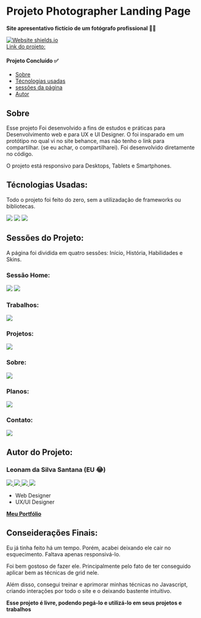 <h1> Projeto Photographer Landing Page </h1>
<p><b>Site apresentativo fictício de um fotógrafo profissional 📸🎥</b></p>

[![Website shields.io](https://img.shields.io/website-up-down-green-red/http/shields.io.svg)](http://shields.io/)
<br />
<a href="https://leehsanttana.github.io/photographer-landing-page/"> Link do projeto: </a>

<h4> 
	Projeto Concluído ✅
</h4>

<ul>
 <li><a href="#sobre">Sobre</a></li>
 <li><a href="#tecnologias">Técnologias usadas</a></li> 
 <li><a href="#sessoes">sessões da página</a></li>
 <li><a href="#autor">Autor</a></li> 
</ul>

<h2 id="sobre">Sobre</h2>
<p>Esse projeto Foi desenvolvido a fins de estudos e práticas para Desenvolvimento web e para UX e UI Designer. 
O foi insparado em um protótipo no qual vi no site behance, mas não tenho o link para compartilhar. (se eu achar, o compartilharei).
Foi desenvolvido diretamente no código.</p>

<p>O projeto está responsivo para Desktops, Tablets e Smartphones.</p>

<h2 id="tecnologias">Técnologias Usadas:</h2>

<p> Todo o projeto foi feito do zero, sem a utilizadação de frameworks ou bibliotecas. </p>

<p>
  <img src="https://img.shields.io/badge/HTML5-E34F26?style=for-the-badge&logo=html5&logoColor=white" />
  <img src="https://img.shields.io/badge/CSS3-1572B6?style=for-the-badge&logo=css3&logoColor=white" />
  <img src="https://img.shields.io/badge/JavaScript-323330?style=for-the-badge&logo=javascript&logoColor=F7DF1E" />
</p>

<h2 id="sessoes">Sessões do Projeto:</h2>

<p>A página foi dividida em quatro sessões: Início, História, Habilidades e Skins.<p>

<h3>Sessão Home:</h3>
<img src="https://live.staticflickr.com/65535/51308582679_072b352891_k.jpg" />
<img src="https://live.staticflickr.com/65535/51308059393_d3ac57a79f_k.jpg" />

<h3>Trabalhos:</h3>
<img src="https://live.staticflickr.com/65535/51307121492_8f095220b5_k.jpg" />

<h3>Projetos:</h3>
<img src="https://live.staticflickr.com/65535/51308582649_8d35b5ec99_k.jpg" />

<h3>Sobre:</h3>
<img src="https://live.staticflickr.com/65535/51307121487_d086ffaa38_k.jpg" />

<h3>Planos:</h3>
<img src="https://live.staticflickr.com/65535/51307861996_4e5543e7d2_k.jpg" />

<h3>Contato:</h3>
<img src="https://live.staticflickr.com/65535/51308059403_ddc7864495_k.jpg" />

<h2 id="auto">Autor do Projeto:</h2>

<h3>Leonam da Silva Santana (EU 😂)</h3>

<p> 
  <a href="https://www.linkedin.com/in/leonam-santana-5352a61b3/">
    <img src="https://img.shields.io/badge/LinkedIn-0077B5?style=for-the-badge&logo=linkedin&logoColor=white" />
  </a> 
  <a href="https://github.com/leehsanttana/">
    <img src="https://img.shields.io/badge/GitHub-100000?style=for-the-badge&logo=github&logoColor=white" />
  </a> 
  <a href="https://www.instagram.com/leonam.santtana/?igshid=s2debj44nc6v/">
    <img src="https://img.shields.io/badge/Instagram-E4405F?style=for-the-badge&logo=instagram&logoColor=white" />
  </a> 
  <a href="https://api.whatsapp.com/send?phone=5521976370007/">
    <img src="https://img.shields.io/badge/WhatsApp-25D366?style=for-the-badge&logo=whatsapp&logoColor=white" />
  </a>   
</p>

<ul>
  <li>Web Designer</li>
  <li>UX/UI Designer</li>
</ul>

<a href="https://leehsanttana.github.io/personal-portfolio/" target="_blanck"><b>Meu Portfólio</b></a>

<h2 id="consideracoes">Conseiderações Finais:</h2>

<p>Eu já tinha feito há um tempo. Porém, acabei deixando ele cair no esquecimento. Faltava apenas responsivá-lo.</p>

<p> Foi bem gostoso de fazer ele. Principalmente pelo fato de ter conseguido aplicar bem as técnicas de grid nele.</p>

<p>Além disso, consegui treinar e aprimorar minhas técnicas no Javascript, criando interações por todo o site e o deixando bastente intuitivo.</p>

<p><b>Esse projeto é livre, podendo pegá-lo e utilizá-lo em seus projetos e trabalhos <b></p>
